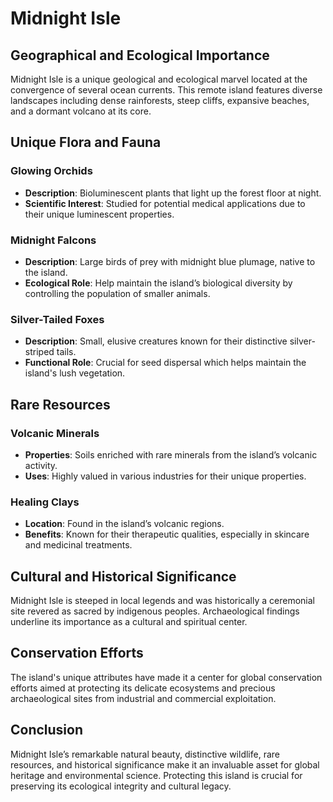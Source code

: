 # Midnight Isle

## Geographical and Ecological Importance

Midnight Isle is a unique geological and ecological marvel located at the convergence of several ocean currents. This remote island features diverse landscapes including dense rainforests, steep cliffs, expansive beaches, and a dormant volcano at its core.

## Unique Flora and Fauna

### Glowing Orchids
- **Description**: Bioluminescent plants that light up the forest floor at night.
- **Scientific Interest**: Studied for potential medical applications due to their unique luminescent properties.

### Midnight Falcons
- **Description**: Large birds of prey with midnight blue plumage, native to the island.
- **Ecological Role**: Help maintain the island’s biological diversity by controlling the population of smaller animals.

### Silver-Tailed Foxes
- **Description**: Small, elusive creatures known for their distinctive silver-striped tails.
- **Functional Role**: Crucial for seed dispersal which helps maintain the island's lush vegetation.

## Rare Resources

### Volcanic Minerals
- **Properties**: Soils enriched with rare minerals from the island’s volcanic activity.
- **Uses**: Highly valued in various industries for their unique properties.

### Healing Clays
- **Location**: Found in the island’s volcanic regions.
- **Benefits**: Known for their therapeutic qualities, especially in skincare and medicinal treatments.

## Cultural and Historical Significance

Midnight Isle is steeped in local legends and was historically a ceremonial site revered as sacred by indigenous peoples. Archaeological findings underline its importance as a cultural and spiritual center.

## Conservation Efforts

The island's unique attributes have made it a center for global conservation efforts aimed at protecting its delicate ecosystems and precious archaeological sites from industrial and commercial exploitation.

## Conclusion

Midnight Isle’s remarkable natural beauty, distinctive wildlife, rare resources, and historical significance make it an invaluable asset for global heritage and environmental science. Protecting this island is crucial for preserving its ecological integrity and cultural legacy.
